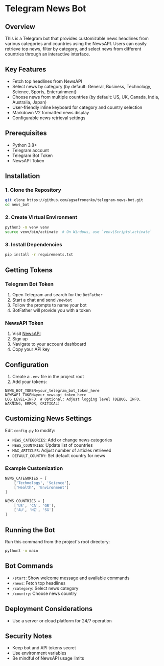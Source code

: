 # Telegram News Bot

## Overview

This is a Telegram bot that provides customizable news headlines from various categories and countries using the NewsAPI. Users can easily retrieve top news, filter by category, and select news from different countries through an interactive interface.

## Key Features

- Fetch top headlines from NewsAPI
- Select news by category (by default: General, Business, Technology, Science, Sports, Entertainment)
- Choose news from multiple countries (by default: US, UK, Canada, India, Australia, Japan)
- User-friendly inline keyboard for category and country selection
- Markdown V2 formatted news display
- Configurable news retrieval settings

## Prerequisites

- Python 3.8+
- Telegram account
- Telegram Bot Token
- NewsAPI Token

## Installation

### 1. Clone the Repository

```bash
git clone https://github.com/agsafronenko/telegram-news-bot.git
cd news_bot
```

### 2. Create Virtual Environment

```bash
python3 -m venv venv
source venv/bin/activate  # On Windows, use `venv\Scripts\activate`
```

### 3. Install Dependencies

```bash
pip install -r requirements.txt
```

## Getting Tokens

### Telegram Bot Token

1. Open Telegram and search for the `BotFather`
2. Start a chat and send `/newbot`
3. Follow the prompts to name your bot
4. BotFather will provide you with a token

### NewsAPI Token

1. Visit [NewsAPI](https://newsapi.org/)
2. Sign up
3. Navigate to your account dashboard
4. Copy your API key

## Configuration

1. Create a `.env` file in the project root
2. Add your tokens:

```
NEWS_BOT_TOKEN=your_telegram_bot_token_here
NEWSAPI_TOKEN=your_newsapi_token_here
LOG_LEVEL=INFO  # Optional: Adjust logging level (DEBUG, INFO, WARNING, ERROR, CRITICAL)
```

## Customizing News Settings

Edit `config.py` to modify:

- `NEWS_CATEGORIES`: Add or change news categories
- `NEWS_COUNTRIES`: Update list of countries
- `MAX_ARTICLES`: Adjust number of articles retrieved
- `DEFAULT_COUNTRY`: Set default country for news

### Example Customization

```python
NEWS_CATEGORIES = [
    ['Technology', 'Science'],
    ['Health', 'Environment']
]

NEWS_COUNTRIES = [
    ['US', 'CA', 'GB'],
    ['AU', 'NZ', 'SG']
]
```

## Running the Bot

Run this command from the project's root directory:

```bash
python3 -m main
```

## Bot Commands

- `/start`: Show welcome message and available commands
- `/news`: Fetch top headlines
- `/category`: Select news category
- `/country`: Choose news country

## Deployment Considerations

- Use a server or cloud platform for 24/7 operation

## Security Notes

- Keep bot and API tokens secret
- Use environment variables
- Be mindful of NewsAPI usage limits
